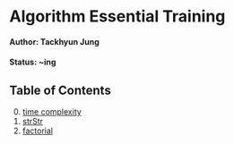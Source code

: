 # Algorithm Essential Training

#### Author: Tackhyun Jung

#### Status: ~ing

## Table of Contents

0. [time complexity](https://github.com/takhyun12/Algorithm-Essential-Training/blob/main/time%20complexity.md)
1. [strStr](https://github.com/takhyun12/Algorithm-Essential-Training/blob/main/strStr.md)
2. [factorial](https://github.com/takhyun12/Algorithm-Essential-Training/blob/main/factorial.md)
